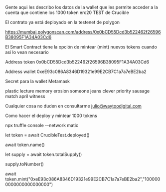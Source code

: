 
Gente aqui les describo los datos de la wallet que les permite acceder a la cuenta que contiene los 1000 token erc20 TEST de Crucible 

El contrato ya está deployado en la testenet de polygon

https://mumbai.polygonscan.com/address/0x0bCD55Dcd3b522462f26596B38095F1A34A03Cd6

El Smart Contract tiene la opción de mintear (mint) nuevos tokens cuando así lo vean necesario

Address token
0x0bCD55Dcd3b522462f26596B38095F1A34A03Cd6

Address wallet
0xeE93c086A8346D19321e99E2CB7C1a7a7eBE2ba2

Secret para la wallet Metamask

plastic lecture memory erosion someone jeans clever priority sausage match april witness

Cualquier cosa no duden en consultarme julio@waytoodigital.com



Como hacer el deploy y mintear 1000 tokens

npx truffle console --network matic

let token = await CrucibleTest.deployed()

await token.name()

let supply = await token.totalSupply()

supply.toNumber()

await token.mint("0xeE93c086A8346D19321e99E2CB7C1a7a7eBE2ba2","1000000000000000000000")
